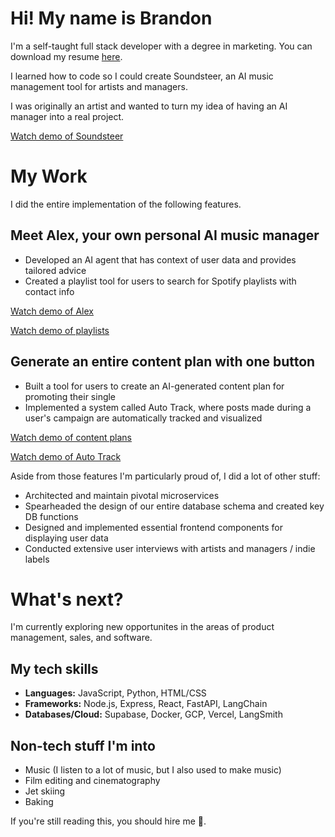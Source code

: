 # Hi! My name is Brandon
I'm a self-taught full stack developer with a degree in marketing. You can download my resume [here](https://github.com/brandonhresko/brandonhresko/blob/327e2adb072076191908395f35ac18594ebe8b76/2024%20Brandon%20Hresko%20Resume.docx.pdf).

I learned how to code so I could create Soundsteer, an AI music management tool for artists and managers.

I was originally an artist and wanted to turn my idea of having an AI manager into a real project.

[Watch demo of Soundsteer](https://youtu.be/pfC65LwEfcc?si=f7cp6LIJ6w7EfJ9P)

# My Work
I did the entire implementation of the following features.

## Meet Alex, your own personal AI music manager
- Developed an AI agent that has context of user data and provides tailored advice
- Created a playlist tool for users to search for Spotify playlists with contact info

[Watch demo of Alex](https://youtu.be/KQGngFK6VGQ?si=2pyZ1iLeAXM_ncRP)

[Watch demo of playlists](https://youtu.be/h7Ukwd5B1YQ?si=vnJYyTjWUSl8p2Mv)

## Generate an entire content plan with one button
- Built a tool for users to create an AI-generated content plan for promoting their single
- Implemented a system called Auto Track, where posts made during a user's campaign are automatically tracked and visualized
  
[Watch demo of content plans](https://youtu.be/9HA221LYxcQ?si=lsEQ5dsgUDefFPbX)

[Watch demo of Auto Track](https://youtu.be/4ZM5WWGOSsM?si=6RIgeJMWugQMeqZq)

Aside from those features I'm particularly proud of, I did a lot of other stuff:

- Architected and maintain pivotal microservices
- Spearheaded the design of our entire database schema and created key DB functions
- Designed and implemented essential frontend components for displaying user data
- Conducted extensive user interviews with artists and managers / indie labels

# What's next?
I'm currently exploring new opportunites in the areas of product management, sales, and software.

## My tech skills
- **Languages:** JavaScript, Python, HTML/CSS 
- **Frameworks:** Node.js, Express, React, FastAPI, LangChain 
- **Databases/Cloud:** Supabase, Docker, GCP, Vercel, LangSmith

## Non-tech stuff I'm into
- Music (I listen to a lot of music, but I also used to make music)
- Film editing and cinematography
- Jet skiing
- Baking

If you're still reading this, you should hire me 🫶.
